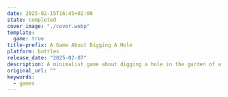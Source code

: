 ```yaml
---
date: 2025-02-15T16:45+02:00
state: completed
cover_image: "./cover.webp"
template:
  game: true
title-prefix: A Game About Digging A Hole
platform: bottles
release_date: "2025-02-07"
description: A minimalist game about digging a hole in the garden of a newly purchased house. Collect resources, sell them, upgrade your equipment and discover a mysterious secret. Costs you only one coffee!
original_url: ""
keywords:
  - games
---
```

